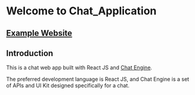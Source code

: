 # Welcome to Chat_Application

## [Example Website](https://chat-dtjs-333d056.netlify.app/)


## Introduction

This is a chat web app built with React JS and [Chat Engine](https://chatengine.io).

The preferred development language is React JS, and Chat Engine is a set of APIs and UI Kit designed specifically for a chat.
